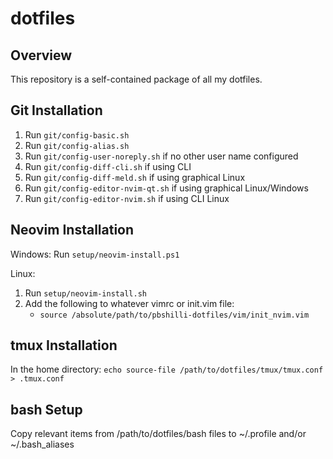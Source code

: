 dotfiles
===

## Overview

This repository is a self-contained package of all my dotfiles.

## Git Installation

1. Run `git/config-basic.sh`
1. Run `git/config-alias.sh`
1. Run `git/config-user-noreply.sh` if no other user name configured
1. Run `git/config-diff-cli.sh` if using CLI
1. Run `git/config-diff-meld.sh` if using graphical Linux
1. Run `git/config-editor-nvim-qt.sh` if using graphical Linux/Windows
1. Run `git/config-editor-nvim.sh` if using CLI Linux

## Neovim Installation

Windows: Run `setup/neovim-install.ps1`

Linux:

1. Run `setup/neovim-install.sh`
1. Add the following to whatever vimrc or init.vim file:
    * `source /absolute/path/to/pbshilli-dotfiles/vim/init_nvim.vim`

## tmux Installation

In the home directory:
`echo source-file /path/to/dotfiles/tmux/tmux.conf > .tmux.conf`

## bash Setup

Copy relevant items from /path/to/dotfiles/bash files to ~/.profile and/or ~/.bash\_aliases

